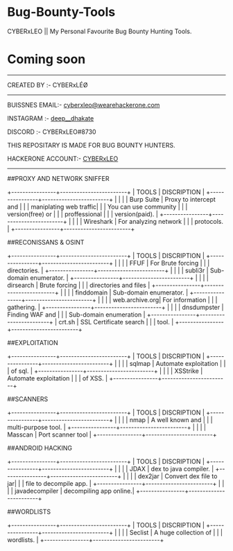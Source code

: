 # Bug-Bounty-Tools
CYBERxLEO || My Personal Favourite Bug Bounty Hunting Tools. 

# Coming soon 

-------------------------------------------------------------------------

CREATED BY :- CYBERxLÉØ

-------------------------------------------------------------------------


BUISSNES EMAIL:- cyberxleo@wearehackerone.com

INSTAGRAM :- [deep__dhakate](https://instagram.com/deep__dhakate)

DISCORD :- CYBERxLEO#8730

THIS REPOSITARY IS MADE FOR BUG BOUNTY HUNTERS. 

HACKERONE ACCOUNT:- [CYBERxLEO](https://hackerone.com/cyberxleo?type=user)

-------------------------------------------------------------------------

##PROXY AND NETWORK SNIFFER

+----------------+------------------------+
|      TOOLS     |       DISCRIPTION      |
+----------------+------------------------+
|                |                        |
| Burp Suite     | Proxy to intercept and |
|                | maniplating web traffic|
|                | You can use community  |
|                | version(free) or       |
|                | proffessional          |
|                |     version(paid).     |
+----------------+------------------------+
|                |                        |
| Wireshark      | For analyzing network  |
|                |    protocols.          |
+----------------+------------------------+


##RECONISSANS & OSINT

+----------------+------------------------+
|      TOOLS     |       DISCRIPTION      |
+----------------+------------------------+
|                |                        |
| FFUF           | For Brute forcing      |
|                | directories.           |
+----------------+------------------------+
|                |                        |
| subli3r        | Sub-domain enumerator. |
+----------------+------------------------+
|                |                        |
| dirsearch      | Brute forcing          |
|                | directories and files  |
+----------------+------------------------+
|                |                        |
| finddomain     | Sub-domain enumerator. |
+----------------+------------------------+
|                |                        |
| web.archive.org| For information        |
|                |         gathering.     |
+----------------+------------------------+
|                |                        |
| dnsdumpster    | Finding WAF and        |
|                | Sub-domain enumeration |
+----------------+------------------------+
| crt.sh         | SSL Certificate search |
|                |           tool.        |
+----------------+------------------------+


##EXPLOITATION


+----------------+------------------------+
|      TOOLS     |       DISCRIPTION      |
+----------------+------------------------+
|                |                        |
| sqlmap         | Automate exploitation  |
|                |      of sql.           |
+----------------+------------------------+
|                |                        |
| XSStrike       | Automate exploitation  |
|                |      of XSS.           |
+----------------+------------------------+


##SCANNERS


+----------------+------------------------+
|      TOOLS     |       DISCRIPTION      |
+----------------+------------------------+
|                |                        |
| nmap           | A well known and       |
|                |   multi-purpose tool.  |
+----------------+------------------------+
|                |                        |
| Masscan        | Port scanner tool      |
+----------------+------------------------+


##ANDROID HACKING


+----------------+------------------------+
|      TOOLS     |       DISCRIPTION      |
+----------------+------------------------+
|                |                        |
| JDAX           | dex to java compiler.  |
+----------------+------------------------+
|                |                        |
| dex2jar        | Convert dex file to jar|
|                | file to decompile app. |
+----------------+------------------------+
|                |                        |
| javadecompiler | decompiling app online.|
+----------------+------------------------+

##WORDLISTS


+----------------+------------------------+
|      TOOLS     |       DISCRIPTION      |
+----------------+------------------------+
|                |                        |
| Seclist        | A huge collection of   |
|                |        wordlists.      |
+----------------+------------------------+

